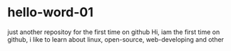 # hello-word-01
just another repositoy for the first time on github
Hi, iam the first time on github, i like to learn about linux, open-source, web-developing and other
